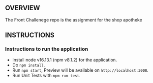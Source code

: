 ## OVERVIEW

The Front Challenege repo is the assignment for the shop apotheke 
## INSTRUCTIONS

### Instructions to run the application

- Install node v16.13.1 (npm v8.1.2) for the application.
- Do `npm install`.
- Run `npm start`, Preview will be available on `http://localhost:3000`.
- Run Unit Tests with `npm run test`.

